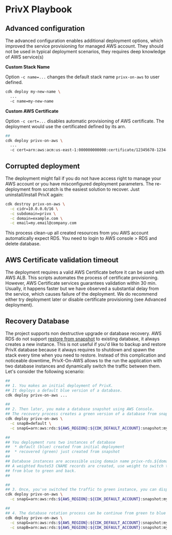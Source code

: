 # PrivX Playbook

## Advanced configuration

The advanced configuration enables additional deployment options, which improved the service provisioning for managed AWS account. They should not be used in typical deployment scenarios, they requires deep knowledge of AWS service(s)

**Custom Stack Name**

Option `-c name=...` changes the default stack name `privx-on-aws` to user defined. 

```bash
cdk deploy my-new-name \
  ...
  -c name=my-new-name
```

**Custom AWS Certificate**

Option `-c cert=...` disables automatic provisioning of AWS certificate. The deployment would use the certificated defined by its arn.  

```bash
## 
cdk deploy privx-on-aws \
  ...
  -c cert=arn:aws:acm:us-east-1:000000000000:certificate/12345678-1234-1234-1234-123456789012
```


## Corrupted deployment

The deployment might fail if you do not have access right to manage your AWS account or you have misconfigured deployment parameters. The re-deployment from scratch is the easiest solution to recover. Just uninstall/install PrivX again:

```bash
cdk destroy privx-on-aws \
  -c cidr=10.0.0.0/16 \
  -c subdomain=privx \
  -c domain=example.com \
  -c email=my.email@company.com
```

This process clean-up all created resources from you AWS account automatically expect RDS. You need to login to AWS console > RDS and delete database. 


## AWS Certificate validation timeout

The deployment requires a valid AWS Certificate before it can be used with AWS ALB. This scripts automates the process of certificate provisioning. However, AWS Certificate services guarantees validation within 30 min. Usually, it happens faster but we have observed a substantial delay from the service, which causes failure of the deployment. We do recommend either try deployment later or disable certificate provisioning (see Advanced deployment).  


## Recovery Database

The project supports non destructive upgrade or database recovery. AWS RDS do not support [restore from snapshot](https://docs.aws.amazon.com/AmazonRDS/latest/UserGuide/USER_RestoreFromSnapshot.html) to existing database, it always creates a new instance. This is not useful if you'd like to backup and restore PrivX database because it always requires to shutdown and spawn the stack every time when you need to restore. Instead of this complication and noticeable downtime, PrivX-On-AWS allows to the run the application with two database instances and dynamically switch the traffic between them. Let's consider the following scenario:

```bash
##
## 1. You makes an initial deployment of PrivX.
## It deploys a default blue version of a database.
cdk deploy privx-on-aws ...

##
## 2. Then later, you make a database snapshot using AWS Console.
## The recovery process creates a green version of a database from snapshot.
cdk deploy privx-on-aws \
  -c snapB=default \
  -c snapG=arn:aws:rds:${AWS_REGION}:${CDK_DEFAULT_ACCOUNT}:snapshot:my-snapshot-1

##
## You deployment runs two instances of database
##  * default (blue) created from initial deployment
##  * recovered (green) just created from snapshot
##
## Database instances are accessible using domain name privx-rds.${domain}
## A weighted Route53 CNAME records are created, use weight to switch traffic
## from blue to green and back.
##

##
## 3. Once, you've switched the traffic to green instance, you can dispose blue version
cdk deploy privx-on-aws \
  -c snapG=arn:aws:rds:${AWS_REGION}:${CDK_DEFAULT_ACCOUNT}:snapshot:my-snapshot-1

##
## 4. The database rotation process can be continue from green to blue and so on
cdk deploy privx-on-aws \
  -c snapG=arn:aws:rds:${AWS_REGION}:${CDK_DEFAULT_ACCOUNT}:snapshot:my-snapshot-1 \
  -c snapB=arn:aws:rds:${AWS_REGION}:${CDK_DEFAULT_ACCOUNT}:snapshot:my-snapshot-2

```
